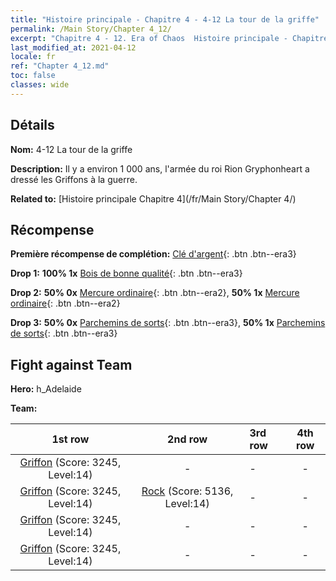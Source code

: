 ```yaml
---
title: "Histoire principale - Chapitre 4 - 4-12 La tour de la griffe"
permalink: /Main Story/Chapter 4_12/
excerpt: "Chapitre 4 - 12. Era of Chaos  Histoire principale - Chapitre 4_12. 4-12 La tour de la griffe"
last_modified_at: 2021-04-12
locale: fr
ref: "Chapter 4_12.md"
toc: false
classes: wide
---
```


## Détails

 **Nom:** 4-12 La tour de la griffe

 **Description:** Il y a environ 1 000 ans, l'armée du roi Rion Gryphonheart a dressé les Griffons à la guerre.

 **Related to:** [Histoire principale Chapitre 4](/fr/Main Story/Chapter 4/)

## Récompense

 **Première récompense de complétion:** [Clé d'argent](/fr/Items/con_693/){: .btn .btn--era3}

 **Drop 1:** **100% 1x** [Bois de bonne qualité](/fr/Items/mat_13/){: .btn .btn--era3}

 **Drop 2:** **50% 0x** [Mercure ordinaire](/fr/Items/mat_8/){: .btn .btn--era2}, **50% 1x** [Mercure ordinaire](/fr/Items/mat_8/){: .btn .btn--era2}

 **Drop 3:** **50% 0x** [Parchemins de sorts](/fr/Items/con_694/){: .btn .btn--era3}, **50% 1x** [Parchemins de sorts](/fr/Items/con_694/){: .btn .btn--era3}


## Fight against Team
 **Hero:** h_Adelaide

 **Team:**


  | 1st row | 2nd row | 3rd row | 4th row |
  |:----:|:----:|:----|:----:|
  | [Griffon](/fr/units/Griffin/) (Score: 3245, Level:14)  | - | - | - |
  | [Griffon](/fr/units/Griffin/) (Score: 3245, Level:14)  | [Rock](/fr/units/Roc/) (Score: 5136, Level:14)  | - | - |
  | [Griffon](/fr/units/Griffin/) (Score: 3245, Level:14)  | - | - | - |
  | [Griffon](/fr/units/Griffin/) (Score: 3245, Level:14)  | - | - | - |


